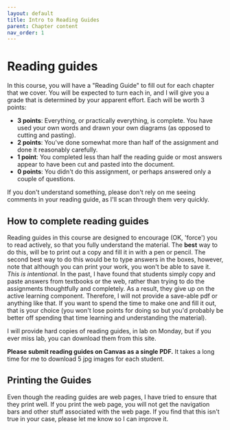 ```yaml
---
layout: default
title: Intro to Reading Guides
parent: Chapter content
nav_order: 1
---
```


# Reading guides

In this course, you will have a "Reading Guide" to fill out for each chapter that we cover. You will be expected to turn each in, and I will give you a grade that is determined by your apparent effort. Each will be worth 3 points:
 * **3 points**: Everything, or practically everything, is complete. You have used your own words and drawn your own diagrams (as opposed to cutting and pasting).
 * **2 points**: You've done somewhat more than half of the assignment and done it reasonably carefully.
 * **1 point**: You completed less than half the reading guide or most answers appear to have been cut and pasted into the document.
 * **0 points**: You didn't do this assignment, or perhaps answered only a couple of questions.

If you don't understand something, please don't rely on me seeing comments in your reading guide, as I'll scan through them very quickly.

## How to complete reading guides

Reading guides in this course are designed to encourage (OK, 'force') you to read actively, so that you fully understand the material. The **best** way to do this, will be to print out a copy and fill it in with a pen or pencil. The second best way to do this would be to type answers in the boxes, however, note that although you can print your work, you won't be able to save it. *This is intentional*. In the past, I have found that students simply copy and paste answers from textbooks or the web, rather than trying to do the assignments thoughtfully and completely. As a result, they give up on the active learning component. Therefore, I will not provide a save-able pdf or anything like that. If you want to spend the time to make one and fill it out, that is your choice (you won't lose points for doing so but you'd probably be better off spending that time learning and understanding the material).

I will provide hard copies of reading guides, in lab on Monday, but if you ever miss lab, you can download them from this site.

**Please submit reading guides on Canvas as a single PDF.** It takes a long time for me to download 5 jpg images for each student.

## Printing the Guides

Even though the reading guides are web pages, I have tried to ensure that they print well. If you print the web page, you will not get the navigation bars and other stuff associated with the web page. If you find that this isn't true in your case, please let me know so I can improve it.
